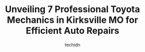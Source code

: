 ---
layout: ampstory
image: https://images.unsplash.com/photo-1626302592106-ad36b003cb39?ixlib=rb-4.0.3&ixid=MnwxMjA3fDB8MHxwaG90by1wYWdlfHx8fGVufDB8fHx8&auto=format&fit=crop&w=640&h=853&q=80
author: techidn
featured: false
description: For top-quality automotive repairs and maintenance, visit the 7 best Toyota Mechanic in Kirksville MO, USA. Their reputation for excellence and their dedication to customer satisfaction make
title: Unveiling 7 Professional Toyota Mechanics in Kirksville MO for Efficient Auto Repairs
cover:
   title: Unveiling 7 Professional Toyota Mechanics in Kirksville MO for Efficient Auto Repairs
   subtitle: Rickpate
   background: https://images.unsplash.com/photo-1626302592106-ad36b003cb39?ixlib=rb-4.0.3&ixid=MnwxMjA3fDB8MHxwaG90by1wYWdlfHx8fGVufDB8fHx8&auto=format&fit=crop&w=640&h=853&q=80

pages: 
 - layout: thirds
   top: <h1>#1 Kirksville Autoworks</h1>
   bottom: "<p>Rachel, Shonetel & the crew at Kirksville Autoworks went ABOVE & BEYOND for me when I had 2 flat tires yesterday. They were able to quickly tow my car to their shop where</p>"
   background: https://www.knot35.com/toplist/wp-content/uploads/2023/06/best-toyota-mechanic-1-in-kirksville-mo-1685841932.png
   backgroundblur: true
 - layout: thirds
   top: <h1>#2 Buck Brothers Auto</h1>
   bottom: "<p>710 W Potter Ave, Kirksville, MO 63501, United States</p>"
   background: https://www.knot35.com/toplist/wp-content/uploads/2023/06/best-toyota-mechanic-2-in-kirksville-mo-1685841933.jpeg
   cta:
      link: https://www.knot35.com/toplist/unveiling-7-professional-toyota-mechanics-in-kirksville-mo-for-efficient-auto-repairs/
      text: Unveiling 7 Professional Toyota Mechanics in Kirksville MO for Efficient Auto Repairs
 - layout: thirds
   top: <h1>#3 Walmart Auto Care Centers</h1>
   bottom: "<p>2206 N Baltimore St, Kirksville, MO 63501, United States</p>"
   background: https://www.knot35.com/toplist/wp-content/uploads/2023/06/best-toyota-mechanic-3-in-kirksville-mo-1685841934.png
   cta:
      link: https://www.knot35.com/toplist/unveiling-7-professional-toyota-mechanics-in-kirksville-mo-for-efficient-auto-repairs/
      text: Unveiling 7 Professional Toyota Mechanics in Kirksville MO for Efficient Auto Repairs
 - layout: thirds
   top: <h1>#4 D & H Automotive</h1>
   bottom: "<p>1201 Janeway, Kirksville, MO 63501, United States</p>"
   background: https://images.unsplash.com/photo-1567360425618-1594206637d2?ixlib=rb-4.0.3&ixid=MnwxMjA3fDB8MHxwaG90by1wYWdlfHx8fGVufDB8fHx8&auto=format&fit=crop&w=640&h=853&q=80
   cta:
      link: https://www.knot35.com/toplist/unveiling-7-professional-toyota-mechanics-in-kirksville-mo-for-efficient-auto-repairs/
      text: Unveiling 7 Professional Toyota Mechanics in Kirksville MO for Efficient Auto Repairs
 - layout: thirds
   top: <h1>#5 Harrelsons Radiator Repair</h1>
   bottom: "<p>908 N Franklin St, Kirksville, MO 63501, United States</p>"
   background: https://images.unsplash.com/photo-1540457036297-448b6b99e91c?ixlib=rb-4.0.3&ixid=MnwxMjA3fDB8MHxwaG90by1wYWdlfHx8fGVufDB8fHx8&auto=format&fit=crop&w=640&h=853&q=80
   cta:
      link: https://www.knot35.com/toplist/unveiling-7-professional-toyota-mechanics-in-kirksville-mo-for-efficient-auto-repairs/
      text: Unveiling 7 Professional Toyota Mechanics in Kirksville MO for Efficient Auto Repairs
 - layout: thirds
   top: <h1>#6 Sonnys Collision Center</h1>
   bottom: "<p>515 N Marion St, Kirksville, MO 63501, United States</p>"
   background: https://images.unsplash.com/photo-1613843873231-1447db182f97?ixlib=rb-4.0.3&ixid=MnwxMjA3fDB8MHxwaG90by1wYWdlfHx8fGVufDB8fHx8&auto=format&fit=crop&w=640&h=853&q=80
   cta:
      link: https://www.knot35.com/toplist/unveiling-7-professional-toyota-mechanics-in-kirksville-mo-for-efficient-auto-repairs/
      text: Unveiling 7 Professional Toyota Mechanics in Kirksville MO for Efficient Auto Repairs
 - layout: thirds
   top: <h1>#7 GNS Auto Body LLC.</h1>
   bottom: "<p>301 N Marion St, Kirksville, MO 63501, United States</p>"
   background: https://images.unsplash.com/photo-1567095761054-7a02e69e5c43?ixlib=rb-4.0.3&ixid=MnwxMjA3fDB8MHxwaG90by1wYWdlfHx8fGVufDB8fHx8&auto=format&fit=crop&w=640&h=853&q=80
   cta:
      link: https://www.knot35.com/toplist/unveiling-7-professional-toyota-mechanics-in-kirksville-mo-for-efficient-auto-repairs/
      text: Unveiling 7 Professional Toyota Mechanics in Kirksville MO for Efficient Auto Repairs
 - layout: thirds
   middle: Continue reading...
   background: https://images.unsplash.com/photo-1599422314077-f4dfdaa4cd09?ixlib=rb-4.0.3&ixid=MnwxMjA3fDB8MHxwaG90by1wYWdlfHx8fGVufDB8fHx8&auto=format&fit=crop&w=640&h=853&q=80
   cta:
      link: https://www.knot35.com/toplist/unveiling-7-professional-toyota-mechanics-in-kirksville-mo-for-efficient-auto-repairs/
      text: Unveiling 7 Professional Toyota Mechanics in Kirksville MO for Efficient Auto Repairs
      
---